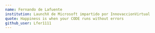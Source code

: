 ```yaml
---
name: Fernando de Lafuente
institution: LaunchX de Microsoft impartido por InnovaccionVirtual
quote: Happiness is when your CODE runs without errors
github_user: Lfer1111
---
```

